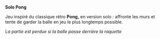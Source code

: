 **Solo Pong**

Jeu inspiré du classique rétro **Pong,** en version solo : affronte les murs et tente de garder la balle en jeu le plus longtemps possible.

*La partie est perdue si la balle passe derrière la raquette*
